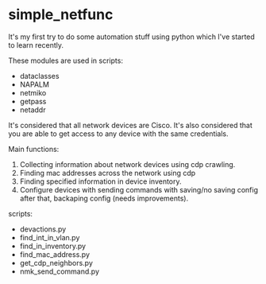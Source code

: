 # simple_netfunc

It's my first try to do some automation stuff using python which I've started to learn recently.

These modules are used in scripts:
- dataclasses
- NAPALM
- netmiko
- getpass
- netaddr

It's considered that all network devices are Cisco.
It's also considered that you are able to get access to any device with the same credentials.

Main functions:
1. Collecting information about network devices using cdp crawling.
2. Finding mac addresses across the network using cdp
3. Finding specified information in device inventory.
4. Configure devices with sending commands with saving/no saving config after that, backaping config (needs improvements).

scripts:

- devactions.py
- find_int_in_vlan.py
- find_in_inventory.py
- find_mac_address.py
- get_cdp_neighbors.py
- nmk_send_command.py

